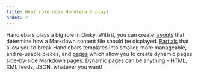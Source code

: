 ```yaml
---
title: What role does Handlebars play?
order: 2
---
```


Handlebars plays a big role in Oinky. With it, you can create [layouts]() that determine how a Markdown content file should be displayed. [Partials]() that allow you to break Handlebars templates into smaller, more manageable, and re-usable pieces, and [pages]() which allow you to create dynamic pages side-by-side Markdown pages. Dynamic pages can be anything - HTML, XML feeds, JSON, whatever you want!